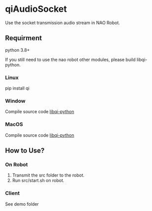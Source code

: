 # qiAudioSocket

Use the socket transmission audio stream in NAO Robot.

## Requirment

python 3.8+

If you still need to use the nao robot other modules, please build libqi-python.

### Linux

pip install qi

### Window

Compile source code [libqi-python](https://github.com/aldebaran/libqi-python)

### MacOS

Compile source code [libqi-python](https://github.com/aldebaran/libqi-python)

## How to Use?

### On Robot

1. Transmit the src folder to the robot.
2. Run src/start.sh on robot.

### Client

See demo folder

